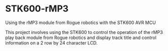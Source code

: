 # STK600-rMP3
Using the rMP3 module from Rogue robotics with the STK600 AVR MCU


This project involves using the STK600 to control the operation of the rMP3 play back
module from Rogue robotics and display track title and control information on a 2 row
by 24 character LCD.

